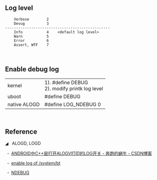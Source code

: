 ## Log level

```
    Verbose        2
    Devug          3
------------------------------------------------
    Info           4    <default log level>
    Warn           5
    Error          6
    Assert, WTF    7
```

<br/>

## Enable debug log



|              |                                                     |
|--------------|-----------------------------------------------------|
| kernel       | 1). #define DEBUG <br/> 2). modify printk log level |
| uboot        | #define DEBUG                                       |
| native ALOGD | #define LOG_NDEBUG 0                                |



<br/>

## Reference

◢ &nbsp; ALOGD, LOGD

  &nbsp; ╴ [ANDROID中C++层打开ALOGV打印的LOG开关 - 奔跑的蜗牛 - CSDN博客](https://blog.csdn.net/yu741677868yu/article/details/80682182)

  &nbsp; ╴ [enable log of /system/bt](./ref/0001-DON-T-MERGE-debug-log-only-of-system-bt.patch)

  &nbsp; ╴ [NDEBUG](http://aosp.opersys.com/xref/android-10.0.0_r47/search?q=NDEBUG&defs=&refs=&path=%22.+mk%22&hist=&type=&project=art&project=bionic&project=bootable&project=build&project=cts&project=dalvik&project=developers&project=development&project=device&project=external&project=frameworks&project=hardware&project=kernel&project=libcore&project=libnativehelper&project=packages&project=pdk&project=platform_testing&project=sdk&project=system&project=test&project=toolchain&project=tools)
